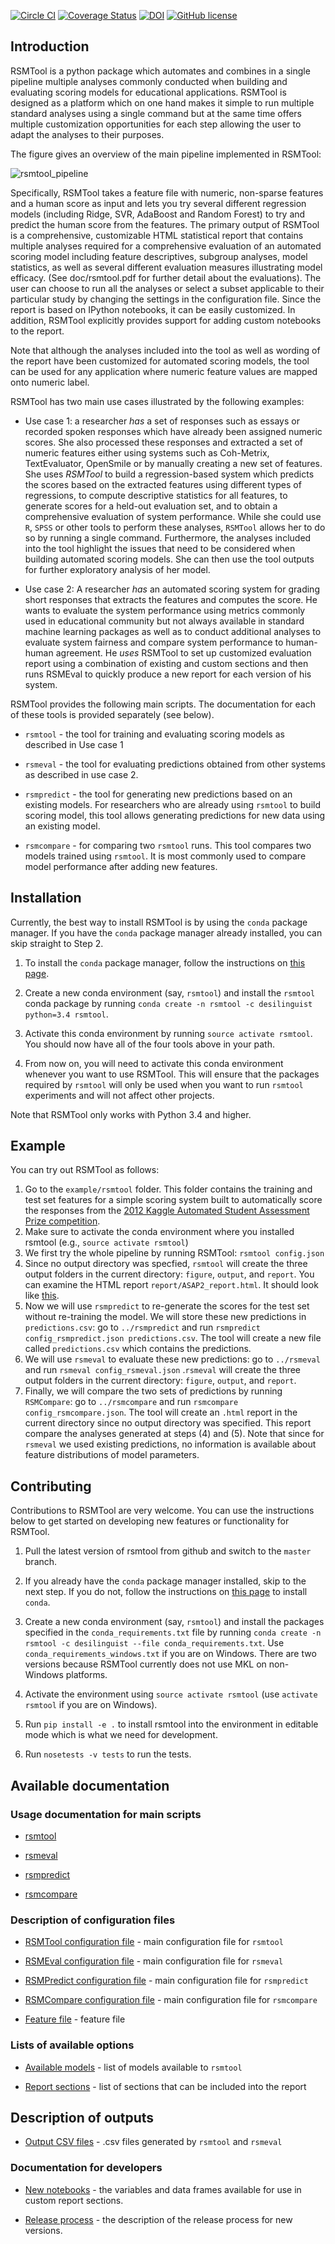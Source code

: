 [![Circle CI](https://circleci.com/gh/EducationalTestingService/rsmtool/tree/master.svg?style=shield)](https://circleci.com/gh/EducationalTestingService/rsmtool/tree/master)
[![Coverage Status](https://coveralls.io/repos/github/EducationalTestingService/rsmtool/badge.svg?branch=feature%2Fadd-test-coverage)](https://coveralls.io/github/EducationalTestingService/rsmtool?branch=feature%2Fadd-test-coverage)
[![DOI](https://zenodo.org/badge/22127/EducationalTestingService/rsmtool.svg)](https://zenodo.org/badge/latestdoi/22127/EducationalTestingService/rsmtool)
[![GitHub license](https://img.shields.io/badge/license-Apache%202-blue.svg)](https://raw.githubusercontent.com/EducationalTestingService/rsmtool/master/LICENSE)

## Introduction

RSMTool is a python package which automates and combines in a single pipeline multiple analyses commonly conducted when building and evaluating scoring models for educational applications. RSMTool is designed as a platform which on one hand makes it simple to run multiple standard analyses using a single command but at the same time offers multiple customization opportunities for each step allowing the user to adapt the analyses to their purposes. 

The figure gives an overview of the main pipeline implemented in RSMTool:  

![rsmtool_pipeline](pipeline.png)

Specifically, RSMTool takes a feature file with numeric, non-sparse features and a human score as input and lets you try several different regression models (including Ridge, SVR, AdaBoost and Random Forest) to try and predict the human score from the features. The primary output of RSMTool is a comprehensive, customizable HTML statistical report that contains multiple analyses required for a comprehensive evaluation of an automated scoring model including feature descriptives, subgroup analyses, model statistics, as well as several different evaluation measures illustrating model efficacy. (See doc/rsmtool.pdf for further detail about the evaluations). 
The user can choose to run all the analyses or select a subset applicable to their particular study by changing the settings in the configuration file. Since the report is based on IPython notebooks, it can be easily customized. In addition, RSMTool explicitly provides support for adding custom notebooks to the report. 

Note that although the analyses included into the tool as well as wording of the report have been customized for automated scoring models, the tool can be used for any application where numeric feature values are mapped onto numeric label. 

RSMTool has two main use cases illustrated by the following examples:

* Use case 1: a researcher *has* a set of responses such as essays or recorded spoken responses which have already been assigned numeric scores. She also processed these responses and extracted a set of numeric features either using systems such as Coh-Metrix, TextEvaluator, OpenSmile or by manually creating a new set of features. 
She uses *RSMTool* to build a regression-based system which predicts the scores based on the extracted features using different types of regressions, to compute descriptive statistics for all features, to generate scores for a held-out evaluation set, and to obtain a comprehensive evaluation of system performance. While she could use `R`, `SPSS` or other tools to perform these analyses, `RSMTool` allows her to do so by running a single command. Furthermore, the analyses included into the tool highlight the issues that need to be considered when building automated scoring models. She can then use the tool outputs for further exploratory analysis of her model. 

* Use case 2: A researcher *has* an automated scoring system for grading short responses that extracts the features and computes the score. He wants to evaluate the system performance using metrics commonly used in educational community but not always available in standard machine learning packages as well as to conduct additional analyses to evaluate system fairness and compare system performance to human-human agreement.
He *uses* RSMTool to set up customized evaluation report using a combination of existing and custom sections and then runs RSMEval to quickly produce a new report for each version of his system.


RSMTool provides the following main scripts. The documentation for each of these tools is provided separately (see below). 

* `rsmtool` - the tool for training and evaluating scoring models as described in Use case 1

* `rsmeval` - the tool for evaluating predictions obtained from other systems as described in use case 2. 

* `rsmpredict` - the tool for generating new predictions based on an existing models. For researchers who are already using `rsmtool` to build scoring model, this tool allows generating predictions for new data using an existing model. 

* `rsmcompare` -  for comparing two `rsmtool` runs. This tool compares two models trained using `rsmtool`. It is most commonly used to compare model performance after adding new features.


## Installation

Currently, the best way to install RSMTool is by using the `conda` package manager. If you have the `conda` package manager already installed, you can skip straight to Step 2. 

1. To install the `conda` package manager, follow the instructions on [this page](http://conda.pydata.org/docs/install/quick.html).  

2. Create a new conda environment (say, `rsmtool`) and install the `rsmtool` conda package by running `conda create -n rsmtool -c desilinguist python=3.4 rsmtool`.

3. Activate this conda environment by running `source activate rsmtool`. You should now have all of the four tools above in your path.

4. From now on, you will need to activate this conda environment whenever you want to use RSMTool. This will ensure that the packages required by `rsmtool` will only be used when you want to run `rsmtool` experiments and will not affect other projects. 

Note that RSMTool only works with Python 3.4 and higher. 

## Example

You can try out RSMTool as follows:

1. Go to the `example/rsmtool` folder. This folder contains the training and test set features for a simple scoring system built to automatically score the responses from the [2012 Kaggle Automated Student Assessment Prize competition](https://www.kaggle.com/c/asap-aes). 
2. Make sure to activate the conda environment where you installed rsmtool (e.g., `source activate rsmtool`)
3. We first try the whole pipeline by running RSMTool: `rsmtool config.json`
4. Since no output directory was specfied, `rsmtool` will create the three output folders in the current directory: `figure`, `output`, and `report`. You can examine the HTML report `report/ASAP2_report.html`. It should look like [this](https://s3.amazonaws.com/sample-rsmtool-report/ASAP2_report.html).
5. Now we will use `rsmpredict` to re-generate the scores for the test set without re-training the model. We will store these new predictions in `predictions.csv`: go to `../rsmpredict` and run `rsmpredict config_rsmpredict.json predictions.csv`. The tool will create a new file called `predictions.csv` which contains the predictions. 
6. We will use `rsmeval` to evaluate these new predictions: go to `../rsmeval` and run `rsmeval config_rsmeval.json` .`rsmeval` will create the three output folders in the current directory: `figure`, `output`, and `report`. 
7. Finally, we will compare the two sets of predictions by running `RSMCompare`: go to `../rsmcompare` and run `rsmcompare config_rsmcompare.json`. The tool will create an `.html` report in the current directory since no output directory was specified. This report compare the analyses generated at steps (4) and (5). Note that since for `rsmeval` we used existing predictions, no information is available about feature distributions of model parameters. 

## Contributing

Contributions to RSMTool are very welcome. You can use the instructions below to get started on developing new features or functionality for RSMTool.

1. Pull the latest version of rsmtool from github and switch to the `master` branch. 

2. If you already have the `conda` package manager installed, skip to the next step. If you do not, follow the instructions on [this page](http://conda.pydata.org/docs/install/quick.html) to install `conda`. 

3. Create a new conda environment (say, `rsmtool`) and install the packages specified in the `conda_requirements.txt` file by running `conda create -n rsmtool -c desilinguist --file conda_requirements.txt`. Use `conda_requirements_windows.txt` if you are on Windows. There are two versions because RSMTool currently does not use MKL on non-Windows platforms.

4. Activate the environment using `source activate rsmtool` (use `activate rsmtool` if you are on Windows).

5. Run `pip install -e .` to install rsmtool into the environment in editable mode which is what we need for development.  

6. Run `nosetests -v tests` to run the tests. 

## Available documentation

### Usage documentation for main scripts

* [rsmtool](doc/rsmtool.md) 

* [rsmeval](doc/rsmeval.md)  

* [rsmpredict](doc/rsmpredict.md) 

* [rsmcompare](doc/rsmcompare.md) 

### Description of configuration files

* [RSMTool configuration file](doc/config_file.md) - main configuration file for `rsmtool`

* [RSMEval configuration file](doc/config_file_eval.md) - main configuration file for `rsmeval`

* [RSMPredict configuration file](doc/config_file_eval.md) - main configuration file for `rsmpredict`

* [RSMCompare configuration file](doc/config_file_eval.md) - main configuration file for `rsmcompare`

* [Feature file](doc/feature_file.md) - feature file

### Lists of available options

* [Available models](doc/available_models.md) - list of models available to `rsmtool`

* [Report sections](doc/report_sections.md) - list of sections that can be included into the report

## Description of outputs

* [Output CSV files](doc/output_csv.md) - .csv files generated by `rsmtool` and `rsmeval`

### Documentation for developers

* [New notebooks](doc/new_notebooks.md) - the variables and data frames available for use in custom report sections.

* [Release process](doc/release_process.md) - the description of the release process for new versions.

